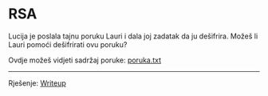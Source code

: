 # RSA

Lucija je poslala tajnu poruku Lauri i dala joj zadatak da ju dešifrira. Možeš li Lauri pomoći dešifrirati ovu poruku?

Ovdje možeš vidjeti sadržaj poruke: [poruka.txt](https://github.com/fnovak22/ctf-zavrsni/raw/refs/heads/main/Zadaci/Kriptografija/RSA/Datoteke/poruka.txt)

---

Rješenje: [Writeup](https://github.com/fnovak22/ctf-zavrsni/tree/main/Zadaci/Kriptografija/RSA/Writeup)
